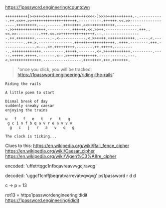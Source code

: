 https://1password.engineering/countdwn

```brainfuck
++++++++++[>+>+++>+++++++>++++++++++<<<<-]>>>>+++++++++++.-.-----------.++.<<++.>>++++++++++++++++++++.----------.++++++.<<.>>------------------.+++++++++.---.------.++++++++.<<++++++++++++.------------.>>++++++++++++++.----------.++++++.<<.>>++.--------------.+++..<<.>>----------.+++.<<.>>+++++++++++++++.--.-----------------.++.++++++++.------.-.<------------.<.>>++++.++++++++++++..----.<.-----------..++.>.---------------.++++++++++++++++++..++++.--------.+++.--------------.<---.>+.+++++++++.-------.++.+++++.---------..+++++++++++++.---------.+++++.-------.<+.>+++++++++++.---------.-----.+++++.+++++.-------.<--.>+++++++++++++.------------.---.<.>+++++++++++++.-----------------.++++++++.+++.+++++++.
```
> "once you click, you will be tracked: https://1password.engineering/riding-the-rails"

```
Riding the rails

A little poem to start

Dismal break of day
suddenly sneaky caesar
enjoying the trains

u   f   f   e   t   r   t   q
 g c 1 n f b q a v r e a v v v
  g   c   j   r   a   v   q   g

The clock is ticking...
```

Clues to this:
https://en.wikipedia.org/wiki/Rail_fence_cipher
https://en.wikipedia.org/wiki/Caesar_cipher
https://en.wikipedia.org/wiki/Vigen%C3%A8re_cipher

encoded: 'uffetrtqgc1nfbqavreavvvgcjravqg'

decoded: 'uggcf1cnffjbeqratvarrevatvqvqvg'
             ps1password       r    d d

c -> p = 13

rot13 = https1passwordengineeringididit
https://1password.engineering/ididit

